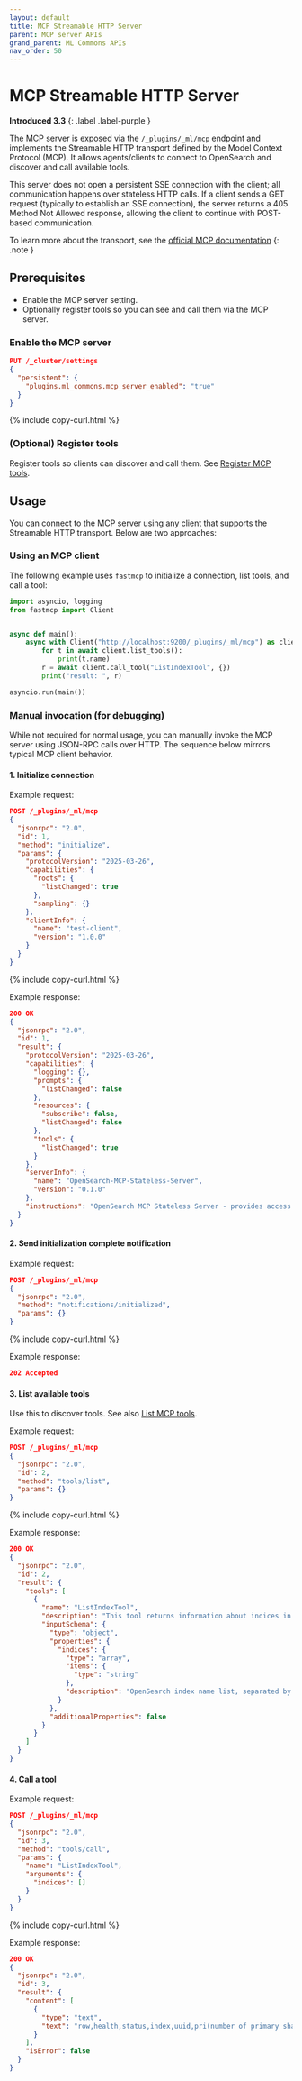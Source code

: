```yaml
---
layout: default
title: MCP Streamable HTTP Server
parent: MCP server APIs
grand_parent: ML Commons APIs
nav_order: 50
---
```


# MCP Streamable HTTP Server
**Introduced 3.3**
{: .label .label-purple }

The MCP server is exposed via the `/_plugins/_ml/mcp` endpoint and implements the Streamable HTTP transport defined by the Model Context Protocol (MCP). It allows agents/clients to connect to OpenSearch and discover and call available tools.

This server does not open a persistent SSE connection with the client; all communication happens over stateless HTTP calls.
If a client sends a GET request (typically to establish an SSE connection), the server returns a 405 Method Not Allowed response, allowing the client to continue with POST-based communication.


To learn more about the transport, see the [official MCP documentation](https://modelcontextprotocol.io/specification/2025-03-26/basic/transports)
{: .note }

## Prerequisites
- Enable the MCP server setting.
- Optionally register tools so you can see and call them via the MCP server.

### Enable the MCP server
```json
PUT /_cluster/settings
{
  "persistent": {
    "plugins.ml_commons.mcp_server_enabled": "true"
  }
}
```
{% include copy-curl.html %}

### (Optional) Register tools
Register tools so clients can discover and call them. See [Register MCP tools]({{site.url}}{{site.baseurl}}/ml-commons-plugin/api/mcp-server-apis/register-mcp-tools/).

## Usage
You can connect to the MCP server using any client that supports the Streamable HTTP transport. Below are two approaches:

### Using an MCP client
The following example uses `fastmcp` to initialize a connection, list tools, and call a tool:

```python
import asyncio, logging
from fastmcp import Client


async def main():
    async with Client("http://localhost:9200/_plugins/_ml/mcp") as client:
        for t in await client.list_tools():
            print(t.name)
        r = await client.call_tool("ListIndexTool", {})
        print("result: ", r)

asyncio.run(main())
```

### Manual invocation (for debugging)
While not required for normal usage, you can manually invoke the MCP server using JSON-RPC calls over HTTP. The sequence below mirrors typical MCP client behavior.

#### 1. Initialize connection
Example request:

```json
POST /_plugins/_ml/mcp
{
  "jsonrpc": "2.0",
  "id": 1,
  "method": "initialize",
  "params": {
    "protocolVersion": "2025-03-26",
    "capabilities": {
      "roots": {
        "listChanged": true
      },
      "sampling": {}
    },
    "clientInfo": {
      "name": "test-client",
      "version": "1.0.0"
    }
  }
}
```
{% include copy-curl.html %}

Example response:

```json
200 OK
{
  "jsonrpc": "2.0",
  "id": 1,
  "result": {
    "protocolVersion": "2025-03-26",
    "capabilities": {
      "logging": {},
      "prompts": {
        "listChanged": false
      },
      "resources": {
        "subscribe": false,
        "listChanged": false
      },
      "tools": {
        "listChanged": true
      }
    },
    "serverInfo": {
      "name": "OpenSearch-MCP-Stateless-Server",
      "version": "0.1.0"
    },
    "instructions": "OpenSearch MCP Stateless Server - provides access to ML tools without sessions"
  }
}
```

#### 2. Send initialization complete notification
Example request:

```json
POST /_plugins/_ml/mcp
{
  "jsonrpc": "2.0",
  "method": "notifications/initialized",
  "params": {}
}
```
{% include copy-curl.html %}

Example response:

```json
202 Accepted
```

#### 3. List available tools
Use this to discover tools. See also [List MCP tools]({{site.url}}{{site.baseurl}}/ml-commons-plugin/api/mcp-server-apis/list-mcp-tools/).

Example request:

```json
POST /_plugins/_ml/mcp
{
  "jsonrpc": "2.0",
  "id": 2,
  "method": "tools/list",
  "params": {}
}
```
{% include copy-curl.html %}

Example response:

```json
200 OK
{
  "jsonrpc": "2.0",
  "id": 2,
  "result": {
    "tools": [
      {
        "name": "ListIndexTool",
        "description": "This tool returns information about indices in the OpenSearch cluster along with the index `health`, `status`, `index`, `uuid`, `pri`, `rep`, `docs.count`, `docs.deleted`, `store.size`, `pri.store. size `, `pri.store.size`, `pri.store`. Optional arguments: 1. `indices`, a comma-delimited list of one or more indices to get information from (default is an empty list meaning all indices). Use only valid index names. 2. `local`, whether to return information from the local node only instead of the cluster manager node (Default is false)",
        "inputSchema": {
          "type": "object",
          "properties": {
            "indices": {
              "type": "array",
              "items": {
                "type": "string"
              },
              "description": "OpenSearch index name list, separated by comma. for example: [\"index1\", \"index2\"], use empty array [] to list all indices in the cluster"
            }
          },
          "additionalProperties": false
        }
      }
    ]
  }
}
```

#### 4. Call a tool
Example request:

```json
POST /_plugins/_ml/mcp
{
  "jsonrpc": "2.0",
  "id": 3,
  "method": "tools/call",
  "params": {
    "name": "ListIndexTool",
    "arguments": {
      "indices": []
    }
  }
}
```
{% include copy-curl.html %}

Example response:

```json
200 OK
{
  "jsonrpc": "2.0",
  "id": 3,
  "result": {
    "content": [
      {
        "type": "text",
        "text": "row,health,status,index,uuid,pri(number of primary shards),rep(number of replica shards),docs.count(number of available documents),docs.deleted(number of deleted documents),store.size(store size of primary and replica shards),pri.store.size(store size of primary shards)\n1,green,open,.plugins-ml-config,nKyzDAupTGCwuybs9S_iBA,1,0,1,0,3.9kb,3.9kb\n2,green,open,.plugins-ml-mcp-tools,k1QwQKmXSeqRexmB2JDJiw,1,0,1,0,5kb,5kb\n"
      }
    ],
    "isError": false
  }
}
```